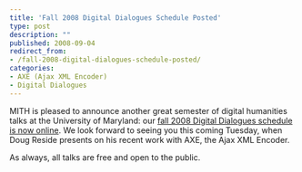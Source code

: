 ```yaml
---
title: 'Fall 2008 Digital Dialogues Schedule Posted'
type: post
description: ""
published: 2008-09-04
redirect_from: 
- /fall-2008-digital-dialogues-schedule-posted/
categories:
- AXE (Ajax XML Encoder)
- Digital Dialogues
---
```

MITH is pleased to announce another great semester of digital humanities talks at the University of Maryland: our [fall 2008 Digital Dialogues schedule is now online](http://web.archive.org/web/20100608224835/http://www.mith2.umd.edu/programs/mith_speakers_fall_2008.pdf). We look forward to seeing you this coming Tuesday, when Doug Reside presents on his recent work with AXE, the Ajax XML Encoder.

As always, all talks are free and open to the public.
